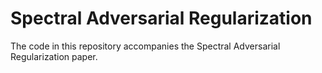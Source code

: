 # Spectral Adversarial Regularization

The code in this repository accompanies the Spectral Adversarial Regularization paper.